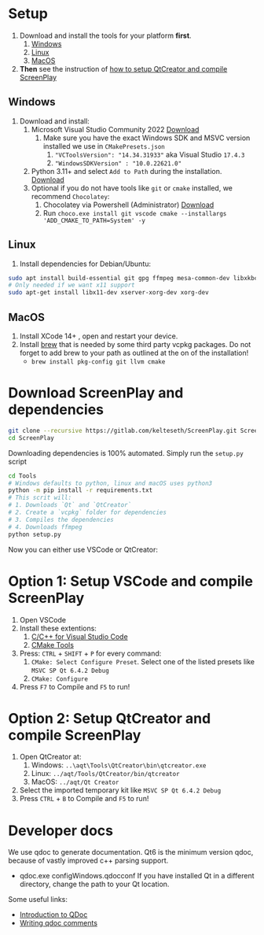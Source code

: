 # Setup
1. Download and install the tools for your platform __first__.
   1. [Windows](#windows)
   1. [Linux](#linux)
   1. [MacOS](#macos)
2. __Then__ see the instruction of [how to setup QtCreator and compile ScreenPlay](#setup-qtcreator-and-compile-screenplay)

## Windows
1. Download and install:
   1. Microsoft Visual Studio Community 2022 [Download](https://visualstudio.microsoft.com/de/vs/community/)
      1. Make sure you have the exact Windows SDK and MSVC version installed we use in `CMakePresets.json`
         1. `"VCToolsVersion": "14.34.31933"` aka Visual Studio `17.4.3`
         2. `"WindowsSDKVersion" : "10.0.22621.0"`  
   2. Python 3.11+ and select `Add to Path` during the installation. [Download](https://www.python.org/downloads/)
   3. Optional if you do not have tools like `git` or `cmake` installed, we recommend `Chocolatey`:
      1. Chocolatey via Powershell (Administrator) [Download](https://chocolatey.org/install)
      2. Run `choco.exe install git vscode cmake --installargs 'ADD_CMAKE_TO_PATH=System' -y`

## Linux
1. Install dependencies for Debian/Ubuntu:
``` bash
sudo apt install build-essential git gpg ffmpeg mesa-common-dev libxkbcommon-* libfontconfig curl zip unzip tar cmake pkg-config apt-transport-https ca-certificates gnupg software-properties-common wget software-properties-common python3 python3-pip  libgl1-mesa-dev lld ninja-build qml-module-qt-websockets qtwebengine5-* -y
# Only needed if we want x11 support
sudo apt-get install libx11-dev xserver-xorg-dev xorg-dev
```

## MacOS
1. Install XCode 14+ , open and restart your device.
1. Install [brew](https://brew.sh) that is needed by some third party vcpkg packages. Do not forget to add brew to your path as outlined at the on of the installation!
    - `brew install pkg-config git llvm cmake`

# Download ScreenPlay and dependencies
``` bash
git clone --recursive https://gitlab.com/kelteseth/ScreenPlay.git ScreenPlay/ScreenPlay
cd ScreenPlay
```
Downloading dependencies is 100% automated. Simply run the `setup.py` script
``` bash
cd Tools
# Windows defaults to python, linux and macOS uses python3
python -m pip install -r requirements.txt
# This scrit will:
# 1. Downloads `Qt` and `QtCreator`
# 2. Create a `vcpkg` folder for dependencies
# 3. Compiles the dependencies
# 4. Downloads ffmpeg
python setup.py
```
Now you can either use VSCode or QtCreator:
# Option 1: Setup VSCode and compile ScreenPlay
1. Open VSCode
1. Install these extentions:
   1. [C/C++ for Visual Studio Code](https://marketplace.visualstudio.com/items?itemName=ms-vscode.cpptools)
   1. [CMake Tools](https://marketplace.visualstudio.com/items?itemName=ms-vscode.cmake-tools)
2. Press: `CTRL` + `SHIFT` + `P` for every command:
   1. `CMake: Select Configure Preset`. Select one of the listed presets like `MSVC SP Qt 6.4.2 Debug`
   2. `CMake: Configure`
3. Press `F7` to Compile and `F5` to run!
# Option 2: Setup QtCreator and compile ScreenPlay
1. Open QtCreator at:
      1. Windows: `..\aqt\Tools\QtCreator\bin\qtcreator.exe`
      2. Linux: `../aqt/Tools/QtCreator/bin/qtcreator`
      3. MacOS: `../aqt/Qt Creator`
2. Select the imported temporary kit like `MSVC SP Qt 6.4.2 Debug`
3. Press `CTRL` + `B` to Compile and `F5` to run!

# Developer docs 
We use qdoc to generate documentation. Qt6 is the minimum version qdoc, because of vastly improved c++ parsing support. 
* qdoc.exe configWindows.qdocconf
If you have installed Qt in a different directory, change the path to your Qt location.

Some useful links:
* [Introduction to QDoc](https://doc.qt.io/qt-5/01-qdoc-manual.html)
* [Writing qdoc comments](https://doc.qt.io/qt-5/qdoc-guide-writing.html)

